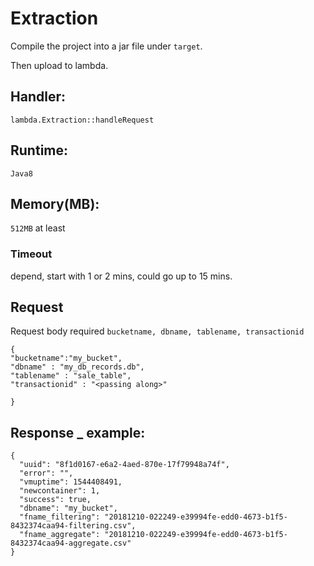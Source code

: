 # Extraction

Compile the project into a jar file under ```target```.

Then upload to lambda.

## Handler: 
```lambda.Extraction::handleRequest```

## Runtime: 
```Java8```

## Memory(MB): 
```512MB``` at least

### Timeout
depend, start with 1 or 2 mins, could go up to 15 mins.

## Request
Request body required ```bucketname, dbname, tablename, transactionid```


```
{
"bucketname":"my_bucket",
"dbname" : "my_db_records.db",
"tablename" : "sale_table",
"transactionid" : "<passing along>"

}
```

## Response _ example:
```
{
  "uuid": "8f1d0167-e6a2-4aed-870e-17f79948a74f",
  "error": "",
  "vmuptime": 1544408491,
  "newcontainer": 1,
  "success": true,
  "dbname": "my_bucket",
  "fname_filtering": "20181210-022249-e39994fe-edd0-4673-b1f5-8432374caa94-filtering.csv",
  "fname_aggregate": "20181210-022249-e39994fe-edd0-4673-b1f5-8432374caa94-aggregate.csv"
}
```


